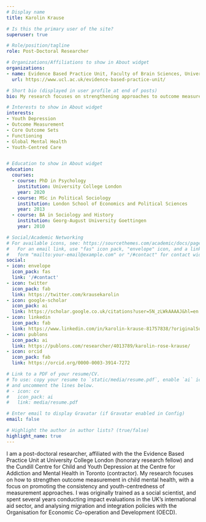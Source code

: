 ```yaml
---
# Display name
title: Karolin Krause

# Is this the primary user of the site?
superuser: true

# Role/position/tagline
role: Post-Doctoral Researcher

# Organizations/Affiliations to show in About widget
organizations:
- name: Evidence Based Practice Unit, Faculty of Brain Sciences, University College London
  url: https://www.ucl.ac.uk/evidence-based-practice-unit/

# Short bio (displayed in user profile at end of posts)
bio: My research focuses on strengthening approaches to outcome measurement in child mental health, with a focus on functional impairment, and the development of core outcome sets for youth depression and anxiety. 

# Interests to show in About widget
interests:
- Youth Depression
- Outcome Measurement
- Core Outcome Sets
- Functioning
- Global Mental Health
- Youth-Centred Care


# Education to show in About widget
education:
  courses:
  - course: PhD in Psychology
    institution: University College London
    year: 2020
  - course: MSc in Political Sociology
    institution: London School of Economics and Political Sciences
    year: 2013
  - course: BA in Sociology and History
    institution: Georg-August University Goettingen
    year: 2010

# Social/Academic Networking
# For available icons, see: https://sourcethemes.com/academic/docs/page-builder/#icons
#   For an email link, use "fas" icon pack, "envelope" icon, and a link in the
#   form "mailto:your-email@example.com" or "/#contact" for contact widget.
social:
- icon: envelope
  icon_pack: fas
  link: '/#contact'
- icon: twitter
  icon_pack: fab
  link: https://twitter.com/krausekarolin
- icon: google-scholar
  icon_pack: ai
  link: https://scholar.google.co.uk/citations?user=5N_zLWkAAAAJ&hl=en
- icon: linkedin
  icon_pack: fab
  link: https://www.linkedin.com/in/karolin-krause-81757838/?originalSubdomain=fr
- icon: publons
  icon_pack: ai
  link: https://publons.com/researcher/4013789/karolin-rose-krause/
- icon: orcid
  icon_pack: fab
  link: https://orcid.org/0000-0003-3914-7272

# Link to a PDF of your resume/CV.
# To use: copy your resume to `static/media/resume.pdf`, enable `ai` icons in `params.toml`, 
# and uncomment the lines below.
# - icon: cv
#   icon_pack: ai
#   link: media/resume.pdf

# Enter email to display Gravatar (if Gravatar enabled in Config)
email: false

# Highlight the author in author lists? (true/false)
highlight_name: true
---
```


I am a post-doctoral researcher, affiliated with the the Evidence Based Practice Unit at University College London (honorary research fellow) and the Cundill Centre for Child and Youth Depression at the Centre for Addiction and Mental Health in Toronto (contractor). My research focuses on how to strengthen outcome measurement in child mental health, with a focus on promoting the consistency and youth-centredness of measurement approaches. I was originally trained as a social scientist, and spent several years conducting impact evaluations in the UK’s international aid sector, and analysing migration and integration policies with the Organisation for Economic Co-operation and Development (OECD). 


